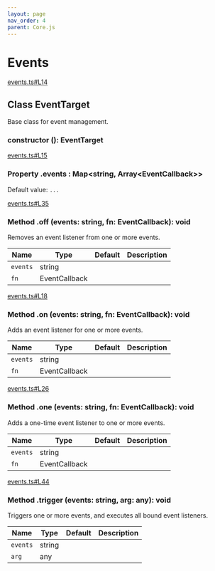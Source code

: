 ```yaml
---
layout: page
nav_order: 4
parent: Core.js
---
```


# Events

<div class="docs-item" markdown="1">

<div><a class="source" target="_blank" href="https://github.com/mathigon/core.js/tree/master/src/events.ts#L14">events.ts#L14</a></div>

## <span class="pill">Class</span> EventTarget

Base class for event management.

<div class="docs-item" markdown="1">

### constructor <span class="signature">(): EventTarget</span>

</div>

<div class="docs-item" markdown="1">

<div><a class="source" target="_blank" href="https://github.com/mathigon/core.js/tree/master/src/events.ts#L15">events.ts#L15</a></div>

### <span class="pill">Property</span> .events <span class="signature">: Map&lt;string, Array&lt;EventCallback&gt;&gt;</span>

Default value: `...`

</div>

<div class="docs-item" markdown="1">

<div><a class="source" target="_blank" href="https://github.com/mathigon/core.js/tree/master/src/events.ts#L35">events.ts#L35</a></div>

### <span class="pill">Method</span> .off <span class="signature">(events: string, fn: EventCallback): void</span>

Removes an event listener from one or more events.

| Name | Type | Default | Description |
| --- | --- | --- | --- |
| `events` | string |  |  |
| `fn` | EventCallback |  |  |


</div>

<div class="docs-item" markdown="1">

<div><a class="source" target="_blank" href="https://github.com/mathigon/core.js/tree/master/src/events.ts#L18">events.ts#L18</a></div>

### <span class="pill">Method</span> .on <span class="signature">(events: string, fn: EventCallback): void</span>

Adds an event listener for one or more events.

| Name | Type | Default | Description |
| --- | --- | --- | --- |
| `events` | string |  |  |
| `fn` | EventCallback |  |  |


</div>

<div class="docs-item" markdown="1">

<div><a class="source" target="_blank" href="https://github.com/mathigon/core.js/tree/master/src/events.ts#L26">events.ts#L26</a></div>

### <span class="pill">Method</span> .one <span class="signature">(events: string, fn: EventCallback): void</span>

Adds a one-time event listener to one or more events.

| Name | Type | Default | Description |
| --- | --- | --- | --- |
| `events` | string |  |  |
| `fn` | EventCallback |  |  |


</div>

<div class="docs-item" markdown="1">

<div><a class="source" target="_blank" href="https://github.com/mathigon/core.js/tree/master/src/events.ts#L44">events.ts#L44</a></div>

### <span class="pill">Method</span> .trigger <span class="signature">(events: string, arg: any): void</span>

Triggers one or more events, and executes all bound event listeners.

| Name | Type | Default | Description |
| --- | --- | --- | --- |
| `events` | string |  |  |
| `arg` | any |  |  |


</div>

</div>